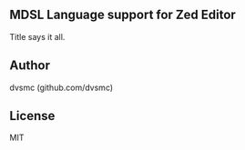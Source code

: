 ## MDSL Language support for Zed Editor

Title says it all.

## Author

dvsmc (github.com/dvsmc)

## License

MIT
